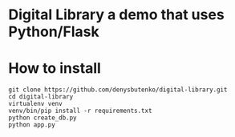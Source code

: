 Digital Library a demo that uses Python/Flask
================

# How to install

```
git clone https://github.com/denysbutenko/digital-library.git
cd digital-library
virtualenv venv
venv/bin/pip install -r requirements.txt
python create_db.py
python app.py
```
